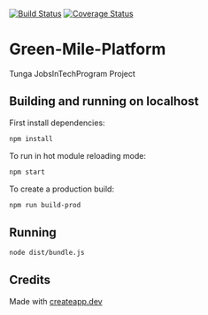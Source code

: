 [![Build Status](https://travis-ci.org/afashaisakiye/Green-Mile-Platform.svg?branch=master)](https://travis-ci.org/taniarascia/chip8) [![Coverage Status](https://coveralls.io/repos/github/afashaisakiye/Green-Mile-Platform/badge.svg?branch=master)](https://coveralls.io/github/taniarascia/chip8?branch=master)

# Green-Mile-Platform
Tunga JobsInTechProgram Project

## Building and running on localhost

First install dependencies:

```sh
npm install
```

To run in hot module reloading mode:

```sh
npm start
```

To create a production build:

```sh
npm run build-prod
```

## Running

```sh
node dist/bundle.js
```

## Credits

Made with [createapp.dev](https://createapp.dev/)
